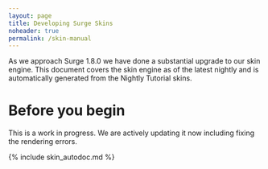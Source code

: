 ```yaml
---
layout: page
title: Developing Surge Skins
noheader: true
permalink: /skin-manual
---
```


As we approach Surge 1.8.0 we have done a substantial upgrade to our skin engine. This document covers the skin engine
as of the latest nightly and is automatically generated from the Nightly Tutorial skins.

# Before you begin

This is a work in progress. We are actively updating it now including fixing the rendering errors.

{% include skin_autodoc.md %}

